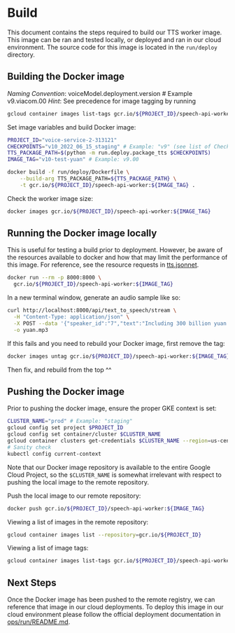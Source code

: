 # Build

This document contains the steps required to build our TTS worker image. This
image can be ran and tested locally, or deployed and ran in our cloud
environment. The source code for this image is located in the `run/deploy`
directory.

## Building the Docker image

_Naming Convention_: voiceModel.deployment.version # Example v9.viacom.00
_Hint_: See precedence for image tagging by running

```bash
gcloud container images list-tags gcr.io/${PROJECT_ID}/speech-api-worker
```

Set image variables and build Docker image:

```bash
PROJECT_ID="voice-service-2-313121"
CHECKPOINTS="v10_2022_06_15_staging" # Example: "v9" (see list of Checkpoints in [run/_tts.py](/run/_tts.py)])
TTS_PACKAGE_PATH=$(python -m run.deploy.package_tts $CHECKPOINTS)
IMAGE_TAG="v10-test-yuan" # Example: v9.00

docker build -f run/deploy/Dockerfile \
    --build-arg TTS_PACKAGE_PATH=${TTS_PACKAGE_PATH} \
    -t gcr.io/${PROJECT_ID}/speech-api-worker:${IMAGE_TAG} .
```

Check the worker image size:

```bash
docker images gcr.io/${PROJECT_ID}/speech-api-worker:${IMAGE_TAG}
```

## Running the Docker image locally

This is useful for testing a build prior to deployment. However, be aware of the
resources available to docker and how that may limit the performance of this
image. For reference, see the resource requests in
[tts.jsonnet](/ops/run/tts.jsonnet).

```bash
docker run --rm -p 8000:8000 \
  gcr.io/${PROJECT_ID}/speech-api-worker:${IMAGE_TAG}
```

In a new terminal window, generate an audio sample like so:

```bash
curl http://localhost:8000/api/text_to_speech/stream \
  -H "Content-Type: application/json" \
  -X POST --data '{"speaker_id":"7","text":"Including 300 billion yuan in new infrastructure spending and an extension of borrowing to local governments worth 500 billion yuan."}' \
  -o yuan.mp3
```

If this fails and you need to rebuild your Docker image, first remove the tag:

```bash
docker images untag gcr.io/${PROJECT_ID}/speech-api-worker:${IMAGE_TAG}
```

Then fix, and rebuild from the top ^^

## Pushing the Docker image

Prior to pushing the docker image, ensure the proper GKE context is set:

```bash
CLUSTER_NAME="prod" # Example: "staging"
gcloud config set project $PROJECT_ID
gcloud config set container/cluster $CLUSTER_NAME
gcloud container clusters get-credentials $CLUSTER_NAME --region=us-central1
# Sanity check
kubectl config current-context
```

Note that our Docker image repository is available to the entire Google Cloud
Project, so the `$CLUSTER_NAME` is somewhat irrelevant with respect to pushing
the local image to the remote repository.

Push the local image to our remote repository:

```bash
docker push gcr.io/${PROJECT_ID}/speech-api-worker:${IMAGE_TAG}
```

Viewing a list of images in the remote repository:

```bash
gcloud container images list --repository=gcr.io/${PROJECT_ID}
```

Viewing a list of image tags:

```bash
gcloud container images list-tags gcr.io/${PROJECT_ID}/speech-api-worker
```

## Next Steps

Once the Docker image has been pushed to the remote registry, we can reference
that image in our cloud deployments. To deploy this image in our cloud
environment please follow the official deployment documentation in
[ops/run/README.md](/ops/run/README.md).
